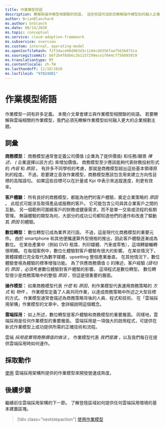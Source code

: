 ```yaml
---
title: 作業模型術語
description: 瞭解與操作模型相關聯的術語。 這些術語可協助您瞭解操作模型如何融入企業規劃的更大主題。
author: BrianBlanchard
ms.author: brblanch
ms.date: 08/14/2020
ms.topic: conceptual
ms.service: cloud-adoption-framework
ms.subservice: overview
ms.custom: internal, operating-model
ms.openlocfilehash: f2f34ace60d983d3c1244cdd356faaf563b873ca
ms.sourcegitcommit: b6f2b4f8db6c3b1157299ece1f044cff56895919
ms.translationtype: MT
ms.contentlocale: zh-TW
ms.lasthandoff: 12/10/2020
ms.locfileid: "97024801"
---
```

# <a name="operating-model-terminology"></a>作業模型術語

作業模型一詞有許多定義。 本簡介文章會建立與作業模型相關聯的術語。 若要瞭解與雲端相關的作業模型，我們必須先瞭解作業模型如何融入更大的企業規劃主題。

## <a name="terms"></a>詞彙

**商務模型：** 商務模型通常會定義公司價值 (企業為了提供價值) 和任務/願景 *陳述， (* 企業選擇以該方式) 來增加價值。 商務模型至少應該能夠代表財務投射形式的 *內容* 和 *原因* 。 有許多不同學校的考慮，那就是商務模型超出這些基本領導原則的程度。 不過，若要建立音效作業模型，商務模型應該包含用來建立方向性目標的高階語句。 如果這些目標可以在計量或 Kpi 中表示來追蹤進度，則更有效率。

**客戶體驗：** 所有良好的商務模型，都能為他們的客戶體驗，奠定企業策略的 *原因* 。 此程式可能涉及取得產品或服務的客戶。 它可能包含公司與其企業客戶之間的互動。 另一個範例可圍繞客戶的財務或健康需求，而不是單一交易或流程的長期管理。 無論體驗的類型為何，大部分的成功公司都知道他們的運作和改進了驅動其 *原因* 的體驗。

**數位轉型：** 數位轉型已成為業界流行語。 不過，這是現代化商務模型的重要元件。 由於 smartphone 和其他便攜運算外型規格的推出，因此客戶體驗逐漸成為數位。 在某些產業中（例如 DVD 租賃、列印媒體、汽車或零售），這項轉變輾轉很明顯。 在每個案例中，數位化體驗對客戶體驗有很大的影響。 在某些情況下，實體媒體已完全取代為數字媒體，upsetting 整個產業垂直。 在其他情況下，數位體驗會視為體驗的標準增強功能。 為了供應商務價值 () 的陳述，客戶經驗 *(語句)* 的 *原因* ，必須考慮數位體驗對客戶體驗的影響。 這項程式是數位轉型。 數位轉型很少是商務策略中的整個 *原因* ，但這是很重要的層面。

**操作模型：** 如果商務模型代表 *什麼* 和 *原因*，則作業模型代表運用商務策略的 *方式* 和 *物件* 。 作業模型定義了人員共同作業，以達成商務策略中所述之大型目標的方式。 作業模型通常會描述為商務策略背後的人員、程式和技術。 在「雲端採用架構」作業模型的文章中，會詳細說明這個概念。

**雲端採用：** 如上所述，數位轉型是客戶體驗和商務模型的重要層面。 同樣地，雲端採用是任何作業模型的重要層面。 雲端採用是一項強大的啟用程式，可提供在新式作業模型上成功提供所需的正確技術和流程。

雲端 *採用是實現商務價值的做法* 。 作業模型代表 *我們是誰* ，以及我們每日在提供雲端採用時如何運作。

## <a name="take-action"></a>採取動作

[使用](./index.md) 雲端採用架構所提供的作業模型來開發營運成熟度。

## <a name="next-steps"></a>後續步驟

繼續前往雲端採用架構的下一節。 了解登陸區域如何提供任何雲端採用環境的基本建置區塊。

> [!div class="nextstepaction"]
> [使用作業模型](../ready/landing-zone/index.md)

